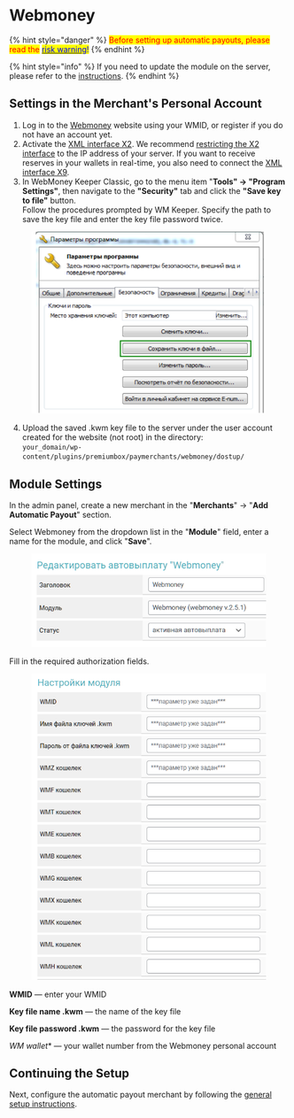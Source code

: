 # Webmoney

{% hint style="danger" %}
<mark style="color:red;">Before setting up automatic payouts, please read the</mark> [<mark style="color:blue;">risk warning</mark>](https://premium.gitbook.io/main/osnovnye-nastroiki/merchanty-i-avtovyplaty/avtovyplaty/preduprezhdenie-o-riskakh)<mark style="color:blue;">!</mark>
{% endhint %}

{% hint style="info" %}
If you need to update the module on the server, please refer to the [instructions](https://premium.gitbook.io/main/en/basic-settings/faq/updating-script-files-on-the-server/how-to-update-files-on-the-server#merchant-and-auto-payout-modules).
{% endhint %}

## Settings in the Merchant's Personal Account

1. Log in to the [Webmoney](https://merchant.webmoney.ru/conf/default.asp) website using your WMID, or register if you do not have an account yet.
2. Activate the [XML interface X2](https://wiki.webmoney.ru/projects/webmoney/wiki/interfeys_x2). We recommend [restricting the X2 interface](https://security.webmoney.ru/) to the IP address of your server. If you want to receive reserves in your wallets in real-time, you also need to connect the [XML interface X9](https://wiki.webmoney.ru/projects/webmoney/wiki/interfeys_x9).
3. In WebMoney Keeper Classic, go to the menu item "**Tools" → "Program Settings"**, then navigate to the **"Security"** tab and click the **"Save key to file"** button.\
   Follow the procedures prompted by WM Keeper. Specify the path to save the key file and enter the key file password twice.

<figure><img src="../../../.gitbook/assets/Screenshot_36 (2)_eng.png" alt=""><figcaption></figcaption></figure>

4. Upload the saved .kwm key file to the server under the user account created for the website (not root) in the directory:\
   `your_domain/wp-content/plugins/premiumbox/paymerchants/webmoney/dostup/`

## Module Settings

In the admin panel, create a new merchant in the "**Merchants**" -> "**Add Automatic Payout**" section.

Select Webmoney from the dropdown list in the "**Module**" field, enter a name for the module, and click "**Save**".

<figure><img src="../../../.gitbook/assets/image (1551)_eng.png" alt="" width="438"><figcaption></figcaption></figure>

Fill in the required authorization fields.

<figure><img src="../../../.gitbook/assets/image (1552)_eng.png" alt="" width="447"><figcaption></figcaption></figure>

**WMID** — enter your WMID

**Key file name .kwm** — the name of the key file

**Key file password .kwm** — the password for the key file

**WM* wallet** — your wallet number from the Webmoney personal account

## Continuing the Setup

Next, configure the automatic payout merchant by following the [general setup instructions](https://premium.gitbook.io/rukovodstvo-polzovatelya/osnovnye-nastroiki/merchanty-i-avtovyplaty/avtovyplaty/obshie-nastroiki-merchantov-avtovyplat).